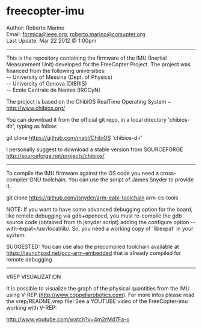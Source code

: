 freecopter-imu
==============
Author: Roberto Marino<br>
Email: formica@ieee.org, roberto.marino@comupter.org<br>
Last Update: Mar 22 2012 @ 1:00pm<br>

---------------------------

This is the repository containing the firmware of the IMU (Inertial Measurement Unit) developed for the FreeCopter Project. 
The project was financed from the following universities:<br>
-- University of Messina (Dept. of Physics)<br>
-- University of Genova (DIBRIS)<br>
-- Ecole Centrale de Nantes (IRCCyN)<br> 


The project is based on the ChibiOS RealTime Operating System ~ http://www.chibios.org/

You can download it from the official git repo, in a local directory 'chibios-dir', typing as follow:

git clone https://github.com/mabl/ChibiOS 'chibios-dir'

I personally suggest to download a stable version from  SOURCEFORGE <br>
http://sourceforge.net/projects/chibios/

---------------------------

To compile the IMU firmware against the OS code you need a cross-compiler GNU toolchain.
You can use the script of James Snyder to provide it.

git clone https://github.com/jsnyder/arm-eabi-toolchain arm-cs-tools


NOTE: If you want to have some advanced debugging option for the board, like remote debugging via gdb+openocd, you must re-compile the gdb source code (obtained from th jsnyder script) adding the configure option --with-expat=/usr/local/lib/. So, you need a working copy of 'libexpat' in your system.

SUGGESTED: You can use also the precompiled toolchain available at https://launchpad.net/gcc-arm-embedded that is already compiled for remote debugging 

---------------------------

VREP VISUALIZATION

It is possible to visualize the graph of the physical quantities from the IMU using V-REP (http://www.coppeliarobotics.com).
For more infos please read the vrep/README.vrep file!
See a YOUTUBE video of the FreeCopter-imu working with V-REP:

http://www.youtube.com/watch?v=4m2rMd7Fa-o
